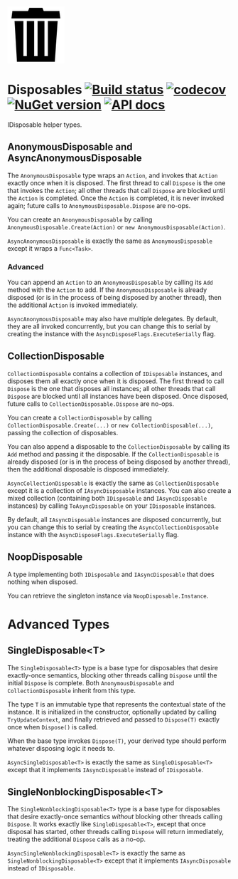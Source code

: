 ![Logo](icon.128.png)

# Disposables [![Build status](https://ci.appveyor.com/api/projects/status/2uhdduj0hu1o9f28?svg=true)](https://ci.appveyor.com/project/StephenCleary/disposables) [![codecov](https://codecov.io/gh/StephenCleary/Disposables/branch/master/graph/badge.svg)](https://codecov.io/gh/StephenCleary/Disposables) [![NuGet version](https://badge.fury.io/nu/Nito.Disposables.svg)](https://www.nuget.org/packages/Nito.Disposables) [![API docs](https://img.shields.io/badge/API-dotnetapis-blue.svg)](http://dotnetapis.com/pkg/Nito.Disposables)
IDisposable helper types.

## AnonymousDisposable and AsyncAnonymousDisposable

The `AnonymousDisposable` type wraps an `Action`, and invokes that `Action` exactly once when it is disposed. The first thread to call `Dispose` is the one that invokes the `Action`; all other threads that call `Dispose` are blocked until the `Action` is completed. Once the `Action` is completed, it is never invoked again; future calls to `AnonymousDisposable.Dispose` are no-ops.

You can create an `AnonymousDisposable` by calling `AnonymousDisposable.Create(Action)` or `new AnonymousDisposable(Action)`.

`AsyncAnonymousDisposable` is exactly the same as `AnonymousDisposable` except it wraps a `Func<Task>`.

### Advanced

You can append an `Action` to an `AnonymousDisposable` by calling its `Add` method with the `Action` to add. If the `AnonymousDisposable` is already disposed (or is in the process of being disposed by another thread), then the additional `Action` is invoked immediately.

`AsyncAnonymousDisposable` may also have multiple delegates. By default, they are all invoked concurrently, but you can change this to serial by creating the instance with the `AsyncDisposeFlags.ExecuteSerially` flag.

## CollectionDisposable

`CollectionDisposable` contains a collection of `IDisposable` instances, and disposes them all exactly once when it is disposed. The first thread to call `Dispose` is the one that disposes all instances; all other threads that call `Dispose` are blocked until all instances have been disposed. Once disposed, future calls to `CollectionDisposable.Dispose` are no-ops.

You can create a `CollectionDisposable` by calling `CollectionDisposable.Create(...)` or `new CollectionDisposable(...)`, passing the collection of disposables.

You can also append a disposable to the `CollectionDisposable` by calling its `Add` method and passing it the disposable. If the `CollectionDisposable` is already disposed (or is in the process of being disposed by another thread), then the additional disposable is disposed immediately.

`AsyncCollectionDisposable` is exactly the same as `CollectionDisposable` except it is a collection of `IAsyncDisposable` instances. You can also create a mixed collection (containing both `IDisposable` and `IAsyncDisposable` instances) by calling `ToAsyncDisposable` on your `IDisposable` instances.

By default, all `IAsyncDisposable` instances are disposed concurrently, but you can change this to serial by creating the `AsyncCollectionDisposable` instance with the `AsyncDisposeFlags.ExecuteSerially` flag.

## NoopDisposable

A type implementing both `IDisposable` and `IAsyncDisposable` that does nothing when disposed.

You can retrieve the singleton instance via `NoopDisposable.Instance`.

# Advanced Types

## SingleDisposable&lt;T&gt;

The `SingleDisposable<T>` type is a base type for disposables that desire exactly-once semantics, blocking other threads calling `Dispose` until the initial `Dispose` is complete. Both `AnonymousDisposable` and `CollectionDisposable` inherit from this type.

The type `T` is an immutable type that represents the contextual state of the instance. It is initialized in the constructor, optionally updated by calling `TryUpdateContext`, and finally retrieved and passed to `Dispose(T)` exactly once when `Dispose()` is called.

When the base type invokes `Dispose(T)`, your derived type should perform whatever disposing logic it needs to.

`AsyncSingleDisposable<T>` is exactly the same as `SingleDisposable<T>` except that it implements `IAsyncDisposable` instead of `IDisposable`.

## SingleNonblockingDisposable&lt;T&gt;

The `SingleNonblockingDisposable<T>` type is a base type for disposables that desire exactly-once semantics *without* blocking other threads calling `Dispose`. It works exactly like `SingleDisposable<T>`, except that once disposal has started, other threads calling `Dispose` will return immediately, treating the additional `Dispose` calls as a no-op.

`AsyncSingleNonblockingDisposable<T>` is exactly the same as `SingleNonblockingDisposable<T>` except that it implements `IAsyncDisposable` instead of `IDisposable`.